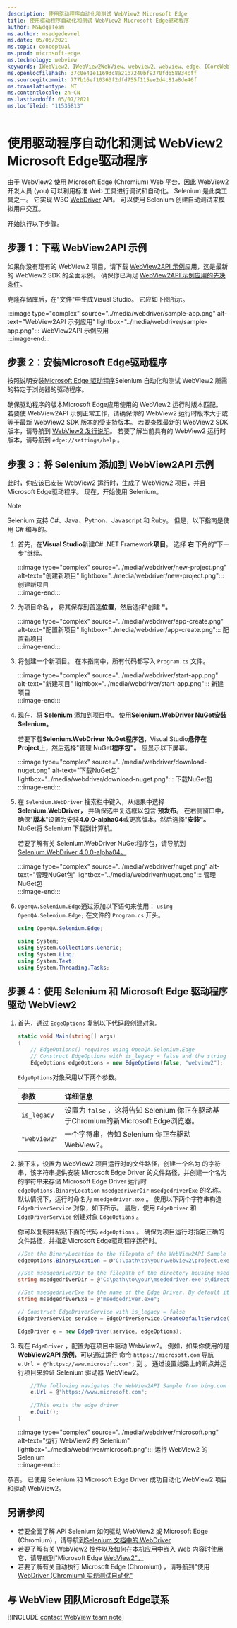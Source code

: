 ```yaml
---
description: 使用驱动程序自动化和测试 WebView2 Microsoft Edge
title: 使用驱动程序自动化和测试 WebView2 Microsoft Edge驱动程序
author: MSEdgeTeam
ms.author: msedgedevrel
ms.date: 05/06/2021
ms.topic: conceptual
ms.prod: microsoft-edge
ms.technology: webview
keywords: IWebView2、IWebView2WebView、webview2、webview、edge、ICoreWebView2、ICoreWebView2Controller、Selenium、Microsoft Edge Driver
ms.openlocfilehash: 37c0e41e11693c8a21b7240bf9370fd658834cff
ms.sourcegitcommit: 777b16ef10363f2dfd755f115ee2d4c81a8de46f
ms.translationtype: MT
ms.contentlocale: zh-CN
ms.lasthandoff: 05/07/2021
ms.locfileid: "11535813"
---
```

# <a name="automate-and-test-webview2-with-microsoft-edge-driver"></a>使用驱动程序自动化和测试 WebView2 Microsoft Edge驱动程序  

由于 WebView2 使用 Microsoft Edge \(Chromium\) Web 平台，因此 WebView2 开发人员 \(you\) 可以利用标准 Web 工具进行调试和自动化。  Selenium 是此类工具之一。  它实现 W3C [WebDriver][W3cWebdriver2] API。  可以使用 Selenium 创建自动测试来模拟用户交互。  

开始执行以下步骤。  

## <a name="step-1--download-webview2api-sample"></a>步骤 1：下载 WebView2API 示例  

如果你没有现有的 WebView2 项目，请下载 [WebView2API 示例][GithubMicrosoftedgewebview2samplesSampleappsWebview2apisample]应用，这是最新的 WebView2 SDK 的全面示例。  确保你已满足 [WebView2API 示例应用的先决条件][GithubMicrosoftedgeWebview2samplesSampleappsWebview2apisamplePrerequisites]。  

克隆存储库后，在"文件"中生成Visual Studio。  它应如下图所示。  

:::image type="complex" source="../media/webdriver/sample-app.png" alt-text="WebView2API 示例应用" lightbox="../media/webdriver/sample-app.png":::
   WebView2API 示例应用  
:::image-end:::    

## <a name="step-2--install-microsoft-edge-driver"></a>步骤 2：安装Microsoft Edge驱动程序  

按照说明安装[Microsoft Edge 驱动程序][WebdriverChromiumDownloadMicrosoftEdgeDriver]Selenium 自动化和测试 WebView2 所需的特定于浏览器的驱动程序。  

确保驱动程序的版本Microsoft Edge应用使用的 WebView2 运行时版本匹配。  若要使 WebView2API 示例正常工作，请确保你的 WebView2 运行时版本大于或等于最新 WebView2 SDK 版本的受支持版本。  若要查找最新的 WebView2 SDK 版本，请导航到 [WebView2 发行说明][Webview2ReleaseNotes]。  若要了解当前具有的 WebView2 运行时版本，请导航到 `edge://settings/help` 。  

## <a name="step-3--add-selenium-to-the-webview2api-sample"></a>步骤 3：将 Selenium 添加到 WebView2API 示例  

此时，你应该已安装 WebView2 运行时，生成了 WebView2 项目，并且Microsoft Edge驱动程序。  现在，开始使用 Selenium。  

> [!NOTE]
> Selenium 支持 C\#、Java、Python、Javascript 和 Ruby。  但是，以下指南是使用 C\# 编写的。  

1.  首先，在**Visual Studio**新建C# .NET Framework**项目**。  选择 **右** 下角的"下一步"继续。  
    
    :::image type="complex" source="../media/webdriver/new-project.png" alt-text="创建新项目" lightbox="../media/webdriver/new-project.png":::
       创建新项目  
    :::image-end:::  
    
1.  为项目命名 **，** 将其保存到首选**位置**，然后选择"创建 **"。**  
    
    :::image type="complex" source="../media/webdriver/app-create.png" alt-text="配置新项目" lightbox="../media/webdriver/app-create.png":::
       配置新项目  
    :::image-end:::  
    
1.  将创建一个新项目。  在本指南中，所有代码都写入 `Program.cs` 文件。  
    
    :::image type="complex" source="../media/webdriver/start-app.png" alt-text="新建项目" lightbox="../media/webdriver/start-app.png":::
       新建项目  
    :::image-end:::  
    
1.  现在，将 **Selenium** 添加到项目中。  使用**Selenium.WebDriver NuGet安装 Selenium。**  
    
    若要下载**Selenium.WebDriver NuGet程序包**，Visual Studio**悬停在** **Project**上，然后选择"管理 NuGet**程序包"。**  应显示以下屏幕。  
    
    :::image type="complex" source="../media/webdriver/download-nuget.png" alt-text="下载NuGet包" lightbox="../media/webdriver/download-nuget.png":::
       下载NuGet包  
    :::image-end:::  
    
1.  在 `Selenium.WebDriver` 搜索栏中键入，从结果中选择 **Selenium.WebDriver，** 并确保选中复选框以包含 **预发布**。  在右侧窗口中，确保"**版本**"设置为安装**4.0.0-alpha04**或更高版本，然后选择"**安装"。**  NuGet将 Selenium 下载到计算机。  
    
    若要了解有关 Selenium.WebDriver NuGet程序包，请导航到[Selenium.WebDriver 4.0.0-alpha04。][NugetSeleniumWebdriver400Alpha04]  
    
    :::image type="complex" source="../media/webdriver/nuget.png" alt-text="管理NuGet包" lightbox="../media/webdriver/nuget.png":::
       管理NuGet包  
    :::image-end:::  
    
1.  `OpenQA.Selenium.Edge`通过添加以下语句来使用： `using OpenQA.Selenium.Edge;` 在文件的 `Program.cs` 开头。  
    
    ```csharp
    using OpenQA.Selenium.Edge;
    
    using System;
    using System.Collections.Generic;
    using System.Linq;
    using System.Text;
    using System.Threading.Tasks;
    ```  
    
## <a name="step-4-drive-webview2-with-selenium-and-microsoft-edge-driver"></a>步骤 4：使用 Selenium 和 Microsoft Edge 驱动程序驱动 WebView2  

1.  首先，通过 `EdgeOptions` 复制以下代码段创建对象。  
    
    ```csharp
    static void Main(string[] args)
    {
        // EdgeOptions() requires using OpenQA.Selenium.Edge
        // Construct EdgeOptions with is_legacy = false and the string "webview2"
        EdgeOptions edgeOptions = new EdgeOptions(false, "webview2");
    ```  
    
    `EdgeOptions`对象采用以下两个参数。  
    
    | 参数 | 详细信息 |    
    |:--- |:--- |  
    | `is_legacy` | 设置为 `false` ，这将告知 Selenium 你正在驱动基于Chromium的新Microsoft Edge浏览器。 |  
    | `"webview2"` | 一个字符串，告知 Selenium 你正在驱动 WebView2。 |  
    
1.  接下来，设置为 WebView2 项目运行时的文件路径，创建一个名为 的字符串，该字符串提供安装 Microsoft Edge Driver 的文件路径，并创建一个名为 的字符串来存储 Microsoft Edge Driver 运行时 `edgeOptions.BinaryLocation` `msedgedriverDir` [][MicrosoftDeveloperMicrosoftEdgeWebDriverDownloads] `msedgedriverExe` 的名称。  默认情况下，运行时命名为 `msedgedriver.exe` 。 使用以下两个字符串构造 `EdgeDriverService` 对象，如下所示。  最后，使用 `EdgeDriver` 和 `EdgeDriverService` 创建对象 `EdgeOptions` 。  
    
    你可以复制并粘贴下面的代码 `edgeOptions` 。  确保为项目运行时指定正确的文件路径，并指定Microsoft Edge驱动程序运行时。  
    
    ```csharp
    //Set the BinaryLocation to the filepath of the WebView2API Sample runtime
    edgeOptions.BinaryLocation = @"C:\path\to\your\webview2\project.exe";
    
    //Set msedgedriverDir to the filepath of the directory housing msedgedriver.exe
    string msedgedriverDir = @"C:\path\to\your\msededriver.exe's\directory";
    
    //Set msedgedriverExe to the name of the Edge Driver. By default it is:
    string msedgedriverExe = @"msedgedriver.exe";
    
    // Construct EdgeDriverService with is_legacy = false  
    EdgeDriverService service = EdgeDriverService.CreateDefaultService(msedgedriverDir, msedgedriverExe, false);
    
    EdgeDriver e = new EdgeDriver(service, edgeOptions);
    ```  
    
3.  现在 `EdgeDriver` ，配置为在项目中驱动 WebView2。  例如，如果你使用的是 **WebView2API 示例**，可以通过运行 命令 `https://microsoft.com` 导航 `e.Url = @"https://www.microsoft.com";` 到 。  通过设置线路上的断点并运行项目来验证 Selenium 驱动器 WebView2。  
    
    ```csharp
        //The following navigates the WebView2API Sample from bing.com to microsoft.com
        e.Url = @"https://www.microsoft.com";
        
        //This exits the edge driver
        e.Quit();
    }
    ```  
    
    :::image type="complex" source="../media/webdriver/microsoft.png" alt-text="运行 WebView2 的 Selenium" lightbox="../media/webdriver/microsoft.png":::
       运行 WebView2 的 Selenium  
    :::image-end:::
    
恭喜。  已使用 Selenium 和 Microsoft Edge Driver 成功自动化 WebView2 项目和驱动 WebView2。  

## <a name="see-also"></a>另请参阅  

*   若要全面了解 API Selenium 如何驱动 WebView2 或 Microsoft Edge \(Chromium\) ，请导航到[Selenium 文档中的 WebDriver][SeleniumWebdriver]   
*   若要了解有关 WebView2 控件以及如何在本机应用中嵌入 Web 内容时使用它，请导航到"Microsoft Edge [WebView2"。][WebViewIndex]  
*   若要了解有关自动执行 Microsoft Edge \(Chromium\) ，请导航到"使用[WebDriver (Chromium) 实现测试自动化"][WebdriverChromium]   
    
## <a name="getting-in-touch-with-the-microsoft-edge-webview-team"></a>与 WebView 团队Microsoft Edge联系  

[!INCLUDE [contact WebView team note](../includes/contact-webview-team-note.md)]  

<!-- links -->  

[WebdriverChromium]: ../../webdriver-chromium/index.md "将 WebDriver (Chromium) 用于测试自动化|Microsoft Docs"  
[WebdriverChromiumDownloadMicrosoftEdgeDriver]: ../../webdriver-chromium/index.md#download-microsoft-edge-driver "下载Microsoft Edge驱动程序 - 使用 WebDriver (Chromium) 测试自动化|Microsoft Docs"  
[WebViewIndex]: ../index.md "WebView2 Microsoft Edge简介 - Microsoft Docs"  
[Webview2ReleaseNotes]: ../release-notes.md "WebView2 SDK |Microsoft Docs"  

[MicrosoftDeveloperMicrosoftEdgeWebDriverDownloads]: https://developer.microsoft.com/microsoft-edge/tools/webdriver#downloads "下载 WebDriver |Microsoft Edge开发人员"  

[GithubMicrosoftedgewebview2samplesSampleappsWebview2apisample]: https://github.com/MicrosoftEdge/WebView2Samples/tree/master/SampleApps/WebView2APISample "WebView2 API 示例 - MicrosoftEdge/WebView2Samples |GitHub"  
[GithubMicrosoftedgeWebview2samplesSampleappsWebview2apisamplePrerequisites]: https://github.com/MicrosoftEdge/WebView2Samples/tree/master/SampleApps/WebView2APISample#prerequisites "先决条件 - WebView2 API 示例|GitHub"  

[NugetSeleniumWebdriver400Alpha04]: https://www.nuget.org/packages/Selenium.WebDriver/4.0.0-alpha04 "Selenium.WebDriver 4.0.0-alpha04 |NuGet库"  

[SeleniumWebdriver]: https://www.selenium.dev/documentation/en/webdriver "WebDriver |Selenium"  

[W3cWebdriver2]: https://www.w3.org/TR/webdriver2 "WebDriver |W3C"  
